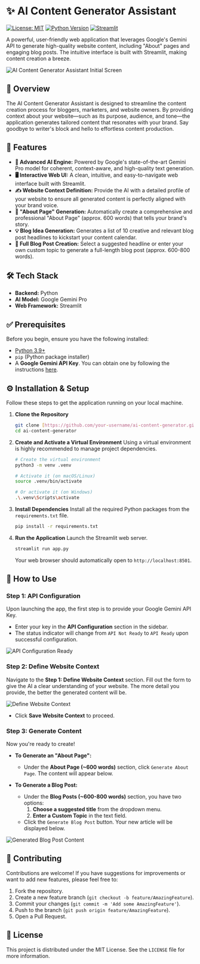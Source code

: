 # ✨ AI Content Generator Assistant

[![License: MIT](https://img.shields.io/badge/License-MIT-yellow.svg)](https://opensource.org/licenses/MIT)
[![Python Version](https://img.shields.io/badge/python-3.9%2B-blue.svg)](https://www.python.org/downloads/)
[![Streamlit](https://img.shields.io/badge/built%20with-Streamlit-red.svg)](https://streamlit.io/)

A powerful, user-friendly web application that leverages Google's Gemini API to generate high-quality website content, including "About" pages and engaging blog posts. The intuitive interface is built with Streamlit, making content creation a breeze.

![AI Content Generator Assistant Initial Screen](https://i.imgur.com/5A8Vb7c.png)

## 🚀 Overview

The AI Content Generator Assistant is designed to streamline the content creation process for bloggers, marketers, and website owners. By providing context about your website—such as its purpose, audience, and tone—the application generates tailored content that resonates with your brand. Say goodbye to writer's block and hello to effortless content production.

## 🌟 Features

* **🤖 Advanced AI Engine:** Powered by Google's state-of-the-art Gemini Pro model for coherent, context-aware, and high-quality text generation.
* **🖥️ Interactive Web UI:** A clean, intuitive, and easy-to-navigate web interface built with Streamlit.
* **✍️ Website Context Definition:** Provide the AI with a detailed profile of your website to ensure all generated content is perfectly aligned with your brand voice.
* **📄 "About Page" Generation:** Automatically create a comprehensive and professional "About Page" (approx. 600 words) that tells your brand's story.
* **💡 Blog Idea Generation:** Generates a list of 10 creative and relevant blog post headlines to kickstart your content calendar.
* **📝 Full Blog Post Creation:** Select a suggested headline or enter your own custom topic to generate a full-length blog post (approx. 600-800 words).

## 🛠️ Tech Stack

* **Backend:** Python
* **AI Model:** Google Gemini Pro
* **Web Framework:** Streamlit

## ✅ Prerequisites

Before you begin, ensure you have the following installed:

* [Python 3.9+](https://www.python.org/downloads/)
* `pip` (Python package installer)
* A **Google Gemini API Key**. You can obtain one by following the instructions [here](https://ai.google.dev/gemini-api/docs/api-key).

## ⚙️ Installation & Setup

Follow these steps to get the application running on your local machine.

1.  **Clone the Repository**
    ```sh
    git clone [https://github.com/your-username/ai-content-generator.git](https://github.com/your-username/ai-content-generator.git)
    cd ai-content-generator
    ```

2.  **Create and Activate a Virtual Environment**
    Using a virtual environment is highly recommended to manage project dependencies.
    ```sh
    # Create the virtual environment
    python3 -m venv .venv

    # Activate it (on macOS/Linux)
    source .venv/bin/activate

    # Or activate it (on Windows)
    .\.venv\Scripts\activate
    ```

3.  **Install Dependencies**
    Install all the required Python packages from the `requirements.txt` file.
    ```sh
    pip install -r requirements.txt
    ```

4.  **Run the Application**
    Launch the Streamlit web server.
    ```sh
    streamlit run app.py
    ```
    Your web browser should automatically open to `http://localhost:8501`.

## 📖 How to Use

### Step 1: API Configuration

Upon launching the app, the first step is to provide your Google Gemini API Key.
* Enter your key in the **API Configuration** section in the sidebar.
* The status indicator will change from `API Not Ready` to `API Ready` upon successful configuration.

![API Configuration Ready](https://github.com/blankv15/blogwriter/blob/master/assets/preview2.png)

### Step 2: Define Website Context

Navigate to the **Step 1: Define Website Context** section. Fill out the form to give the AI a clear understanding of your website. The more detail you provide, the better the generated content will be.

![Define Website Context](https://github.com/blankv15/blogwriter/blob/master/assets/preview3.png)

* Click **Save Website Context** to proceed.

### Step 3: Generate Content

Now you're ready to create!

* **To Generate an "About Page":**
    * Under the **About Page (~600 words)** section, click `Generate About Page`. The content will appear below.

* **To Generate a Blog Post:**
    * Under the **Blog Posts (~600-800 words)** section, you have two options:
        1.  **Choose a suggested title** from the dropdown menu.
        2.  **Enter a Custom Topic** in the text field.
    * Click the `Generate Blog Post` button. Your new article will be displayed below.

![Generated Blog Post Content](https://github.com/blankv15/blogwriter/blob/master/assets/preview5.png)

## 🤝 Contributing

Contributions are welcome! If you have suggestions for improvements or want to add new features, please feel free to:

1.  Fork the repository.
2.  Create a new feature branch (`git checkout -b feature/AmazingFeature`).
3.  Commit your changes (`git commit -m 'Add some AmazingFeature'`).
4.  Push to the branch (`git push origin feature/AmazingFeature`).
5.  Open a Pull Request.

## 📄 License

This project is distributed under the MIT License. See the `LICENSE` file for more information.
